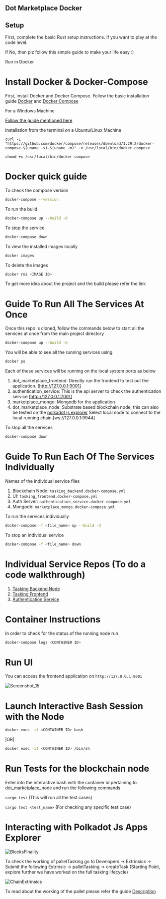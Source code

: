 ## Dot Marketplace Docker ##
## Setup ##
First, complete the basic Rust setup instructions. If you want to play at the code level.

If No, then plz follow this simple guide to make your life easy :)

Run in Docker

# Install Docker & Docker-Compose

First, install Docker and Docker Compose. Follow the basic installation guide [Docker](https://docs.docker.com/engine/install/) and [Docker Compose](https://docs.docker.com/compose/install/)

For a Windows Machine

[Follow the guide mentioned here](https://docs.docker.com/desktop/windows/install/)

Installation from the terminal on a Ubuntu/Linux Machine 

`curl -L "https://github.com/docker/compose/releases/download/1.29.2/docker-compose-$(uname -s)-$(uname -m)" -o /usr/local/bin/docker-compose`

`chmod +x /usr/local/bin/docker-compose`

# Docker quick guide

To check the compose version
```bash
docker-compose --version
```
To run the build

```bash
docker-compose up --build -d
``` 

To stop the service

```bash
docker-compose down
```

To view the installed images locally

```bash
docker images
```

To delete the images

```bash
docker rmi <IMAGE ID>
```

To get more idea about the project and the build please refer the link <To be added>

# Guide To Run All The Services At Once

Once this repo is cloned, follow the commands below to start all the services at once from the main project directory

```bash
docker-compose up --build -d
```
You will be able to see all the running services using 
```bash
docker ps
```
Each of these services will be running on the local system ports as below
1. dot_marketplace_frontend: Directly run the frontend to test out the application. [http://127.0.0.1:9001]
2. authentication_service: This is the api server to check the authentication service [http://127.0.0.1:7001]
3. marketplace_mongo: Mongodb for the application
4. dot_marketplace_node: Substrate based blockchain node, this can also be tested on the [polkadot js explorer](https://polkadot.js.org/apps/#/) Select local node to connect to the local running chain.[ws://127.0.0.1:9944]

To stop all the services
```bash
docker-compose down
```

# Guide To Run Each Of The Services Individually

Names of the individual service files
1. Blockchain Node: `tasking_backend.docker-compose.yml`
2. UI: `tasking_frontend.docker-compose.yml`
3. Auth Server: `authentication_service.docker-compose.yml`
4. Mongodb: `marketplace_mongo.docker-compose.yml`

To run the services individually 

```bash
docker-compose -f <file_name> up --build -d
```
To stop an individual service

```bash
docker-compose -f <file_name> down
```
# Individual Service Repos (To do a code walkthrough)
1. [Tasking Backend Node](https://github.com/WowLabz/tasking_backend/tree/Phase1_Milestone2)
2. [Tasking Frontend](https://github.com/WowLabz/tasking_frontend/tree/Phase1_Milestone2)
3. [Authentication Service](https://github.com/WowLabz/authentication_service.git)

# Container Instructions
In order to check for the status of the running node run 
```bash
docker-compose logs <CONTAINER ID>
```

# Run UI
You can access the frontend application on `http://127.0.0.1:9001`

![Screenshot_15](https://user-images.githubusercontent.com/11945179/131972401-6a700ce1-d938-45e2-931d-a50986daac12.png)

# Launch Interactive Bash Session with the Node
    
```bash
docker exec -it <CONTAINER ID> bash
``` 
|OR| 
```bash
docker exec -it <CONTAINER ID> /bin/sh
```
    
# Run Tests for the blockchain node

Enter into the interactive bash with the container id pertaining to dot_marketplace_node and run the following commands
    
`cargo test` (This will run all the test cases)
 
 `cargo test <test_name>` (For checking any specific test case)

# Interacting with Polkadot Js Apps Explorer
    
![BlocksFinality](https://user-images.githubusercontent.com/11945179/131971129-d166e10f-5efe-4d1a-8fab-082ba8a13a07.png)
    
To check the working of palletTasking go to Developers -> Extrinsics -> Submit the following Extrinsic -> palletTasking -> createTask (Starting Point, explore further we have worked on the full tasking lifecycle) 

![ChainExtrinsics](https://user-images.githubusercontent.com/11945179/131971070-580769be-7827-429e-8d9b-7216997813ca.png)
    
    
To read about the working of the pallet please refer the guide [Description](https://github.com/WowLabz/tasking_backend/tree/dev#readme)

